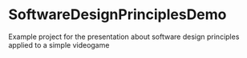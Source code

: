 # SoftwareDesignPrinciplesDemo
Example project for the presentation about software design principles applied to a simple videogame
